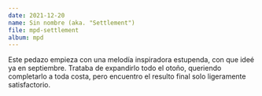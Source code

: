 ```yaml
---
date: 2021-12-20
name: Sin nombre (aka. "Settlement")
file: mpd-settlement
album: mpd
---
```


Este pedazo empieza con una melodía inspiradora estupenda, con que ideé ya en septiembre. Trataba de expandirlo todo el otoño, queriendo completarlo a toda costa, pero encuentro el resulto final solo ligeramente satisfactorio.
